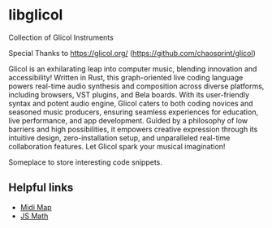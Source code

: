 # libglicol
Collection of Glicol Instruments

Special Thanks to https://glicol.org/ (https://github.com/chaosprint/glicol) 

Glicol is an exhilarating leap into computer music, blending innovation and accessibility! Written in Rust, this graph-oriented live coding language powers real-time audio synthesis and composition across diverse platforms, including browsers, VST plugins, and Bela boards. With its user-friendly syntax and potent audio engine, Glicol caters to both coding novices and seasoned music producers, ensuring seamless experiences for education, live performance, and app development. Guided by a philosophy of low barriers and high possibilities, it empowers creative expression through its intuitive design, zero-installation setup, and unparalleled real-time collaboration features. Let Glicol spark your musical imagination!

Someplace to store interesting code snippets.

## Helpful links

- [Midi Map](https://inspiredacoustics.com/en/MIDI_note_numbers_and_center_frequencies)
- [JS Math](https://developer.mozilla.org/en-US/docs/Web/JavaScript/Reference/Global_Objects/Math)
